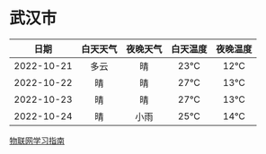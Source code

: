 # 武汉市
|日期|白天天气|夜晚天气|白天温度|夜晚温度|
|:--:|:--:|:--:|:--:|:--:|
|2022-10-21|多云|晴|23℃|12℃|
|2022-10-22|晴|晴|27℃|13℃|
|2022-10-23|晴|晴|27℃|13℃|
|2022-10-24|晴|小雨|25℃|14℃|
 
[物联网学习指南](http://doc.lziqi.top/IoT)
